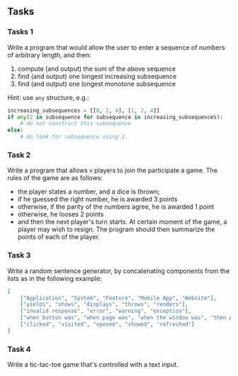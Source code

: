 ## Tasks

### Tasks 1
Write a program that would allow the user to enter a sequence of numbers of arbitrary length, and then:
1. compute (and output) the sum of the above sequence
2. find (and output) one longest increasing subsequence
3. find (and output) one longest monotone subsequence

Hint: use `any` structure, e.g.: 
```python
increasing_subsequences = [[0, 2, 4], [1, 2, 4]]
if any(2 in subsequence for subsequence in increasing_subsequences):
    # do not construct this subsequence
else:
    # do look for subsequence using 2.
```

### Task 2
Write a program that allows `n` players to join the participate a game. The rules of the game are as follows:
- the player states a number, and a dice is thrown;
- if he guessed the right number, he is awarded 3 points
- otherwise, if the parity of the numbers agree, he is awarded 1 point
- otherwise, he looses 2 points
- and then the next player's turn starts.
At certain moment of the game, a player may wish to resign. The program should then summarize the points of each of the player.

### Task 3
Write a random sentence generator, by concatenating components from the lists as in the following example:

```json
[
	["Application", "System", "Feature", "Mobile App", "Website"],
	["yields", "shows", "displays", "throws", "renders"],
	["invalid response", "error", "warning", "exception"],
	["when button was", "when page was", "when the window was", "then page link was"],
	["clicked", "visited", "opened", "showed", "refreshed"]
]
```

### Task 4
Write a tic-tac-toe game that's controlled with a text input. 